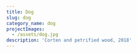 ```yaml
---
title: Dog
slug: dog
category_name: dog
projectImages:
  - /assets/dog.jpg
description: 'Corten and petrified wood, 2018'
---
```


